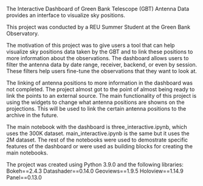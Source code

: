 The Interactive Dashboard of Green Bank Telescope (GBT) Antenna Data provides an interface to visualize sky positions.

This project was conducted by a REU Summer Student at the Green Bank Observatory.

The motivation of this project was to give users a tool that can help visualize sky positions data taken by the GBT and to link these positions to more information about the observations. The dashboard allows users to filter the antenna data by date range, receiver, backend, or even by session. These filters help users fine-tune the observations that they want to look at.

The linking of antenna positions to more information in the dashboard was not completed. The project almost got to the point of almost being ready to link the points to an external source. The main functionality of this project is using the widgets to change what antenna positions are showns on the projections. This will be used to link the certain antenna positions to the archive in the future.  

The main notebook with the dashboard is three_interactive.ipynb, which uses the 300K dataset. main_interactive.ipynb is the same but it uses the 2M dataset. The rest of the notebooks were used to demostrate specific features of the dashboard or were used as building blocks for creating the main notebooks. 

The project was created using Python 3.9.0 and the following libraries:
Bokeh==2.4.3
Datashader==0.14.0
Geoviews==1.9.5
Holoview==1.14.9
Panel==0.13.0

